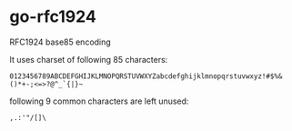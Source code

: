 # go-rfc1924
RFC1924 base85 encoding

It uses charset of following 85 characters:

    0123456789ABCDEFGHIJKLMNOPQRSTUVWXYZabcdefghijklmnopqrstuvwxyz!#$%&()*+-;<=>?@^_`{|}~

following 9 common characters are left unused:

    ,.:'"/[]\
